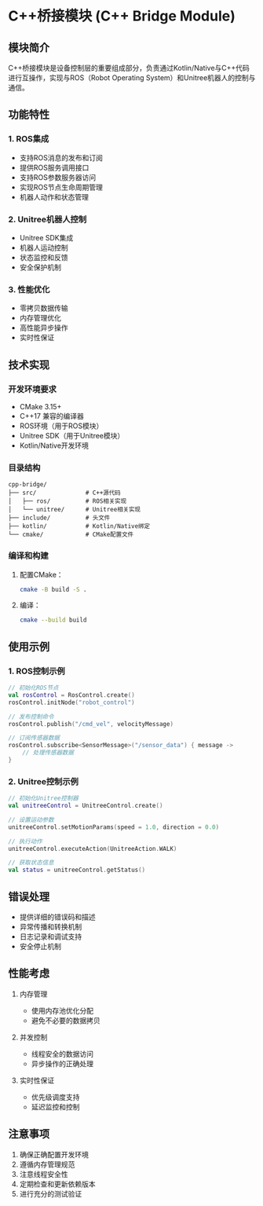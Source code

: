 # C++桥接模块 (C++ Bridge Module)

## 模块简介

C++桥接模块是设备控制层的重要组成部分，负责通过Kotlin/Native与C++代码进行互操作，实现与ROS（Robot Operating System）和Unitree机器人的控制与通信。

## 功能特性

### 1. ROS集成
- 支持ROS消息的发布和订阅
- 提供ROS服务调用接口
- 支持ROS参数服务器访问
- 实现ROS节点生命周期管理
- 机器人动作和状态管理

### 2. Unitree机器人控制
- Unitree SDK集成
- 机器人运动控制
- 状态监控和反馈
- 安全保护机制

### 3. 性能优化
- 零拷贝数据传输
- 内存管理优化
- 高性能异步操作
- 实时性保证

## 技术实现

### 开发环境要求
- CMake 3.15+
- C++17 兼容的编译器
- ROS环境（用于ROS模块）
- Unitree SDK（用于Unitree模块）
- Kotlin/Native开发环境

### 目录结构
```
cpp-bridge/
├── src/              # C++源代码
│   ├── ros/          # ROS相关实现
│   └── unitree/      # Unitree相关实现
├── include/          # 头文件
├── kotlin/           # Kotlin/Native绑定
└── cmake/            # CMake配置文件
```

### 编译和构建
1. 配置CMake：
   ```bash
   cmake -B build -S .
   ```

2. 编译：
   ```bash
   cmake --build build
   ```

## 使用示例

### 1. ROS控制示例
```kotlin
// 初始化ROS节点
val rosControl = RosControl.create()
rosControl.initNode("robot_control")

// 发布控制命令
rosControl.publish("/cmd_vel", velocityMessage)

// 订阅传感器数据
rosControl.subscribe<SensorMessage>("/sensor_data") { message ->
    // 处理传感器数据
}
```

### 2. Unitree控制示例
```kotlin
// 初始化Unitree控制器
val unitreeControl = UnitreeControl.create()

// 设置运动参数
unitreeControl.setMotionParams(speed = 1.0, direction = 0.0)

// 执行动作
unitreeControl.executeAction(UnitreeAction.WALK)

// 获取状态信息
val status = unitreeControl.getStatus()
```

## 错误处理

- 提供详细的错误码和描述
- 异常传播和转换机制
- 日志记录和调试支持
- 安全停止机制

## 性能考虑

1. 内存管理
   - 使用内存池优化分配
   - 避免不必要的数据拷贝

2. 并发控制
   - 线程安全的数据访问
   - 异步操作的正确处理

3. 实时性保证
   - 优先级调度支持
   - 延迟监控和控制

## 注意事项

1. 确保正确配置开发环境
2. 遵循内存管理规范
3. 注意线程安全性
4. 定期检查和更新依赖版本
5. 进行充分的测试验证
